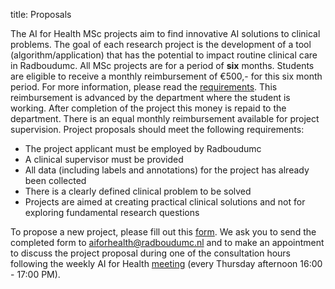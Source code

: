 title: Proposals

The AI for Health MSc projects aim to find innovative AI solutions to clinical problems. The goal of each research project is the development of a tool (algorithm/application) that has the potential to impact routine clinical care in Radboudumc. All MSc projects are for a period of **six** months. Students are eligible to receive a monthly reimbursement of €500,- for this six month period. For more information, please read the [requirements](https://www.ai-for-health.nl/requirements/). This reimbursement is advanced by the department where the student is working. After completion of the project this money is repaid to the department. There is an equal monthly reimbursement available for project supervision. Project proposals should meet the following requirements:

- The project applicant must be employed by Radboudumc
- A clinical supervisor must be provided
- All data (including labels and annotations) for the project has already been collected
- There is a clearly defined clinical problem to be solved
- Projects are aimed at creating practical clinical solutions and not for exploring fundamental research questions

To propose a new project, please fill out this [form](https://drive.google.com/file/d/1qXZgWWkHQPRmLUq7ecfEKmnFq9oWVg7T/view?usp=sharing). We ask you to send the completed form to [aiforhealth@radboudumc.nl](mailto:aiforhealth@radboudumc.nl) and to make an appointment to discuss the project proposal during one of the consultation hours following the weekly AI for Health [meeting](https://www.ai-for-health.nl/meeting/) (every Thursday afternoon 16:00 - 17:00 PM).
